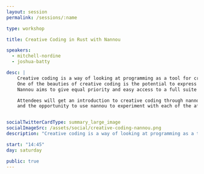 ```yaml
---
layout: session
permalink: /sessions/:name

type: workshop

title: Creative Coding in Rust with Nannou

speakers:
  - mitchell-nordine
  - joshua-batty

desc: |
    Creative coding is a way of looking at programming as a tool for creative expression.
    One of the beauties of creative coding is the potential to express ourselves in a wide variety of domains.
    Nannou aims to give equal priority and easy access to a full suite of creative I/O including graphics, multi-windowing, audio, LASERs, lighting and more.

    Attendees will get an introduction to creative coding through nannou
    and the opportunity to use nannou to experiment with each of the aforementioned domains in a guided, relaxed and playful setting.


socialTwitterCardType: summary_large_image
socialImageSrc: /assets/social/creative-coding-nannou.png
description: "Creative coding is a way of looking at programming as a tool for creative expression."

start: "14:45"
day: saturday

public: true
---
```

